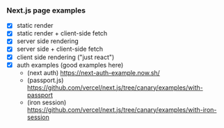 ### Next.js page examples

- [x] static render
- [x] static render + client-side fetch
- [x] server side rendering
- [x] server side + client-side fetch
- [x] client side rendering ("just react")
- [x] auth examples (good examples here)
    - (next auth) https://next-auth-example.now.sh/
    - (passport.js) https://github.com/vercel/next.js/tree/canary/examples/with-passport
    - (iron session) https://github.com/vercel/next.js/tree/canary/examples/with-iron-session
